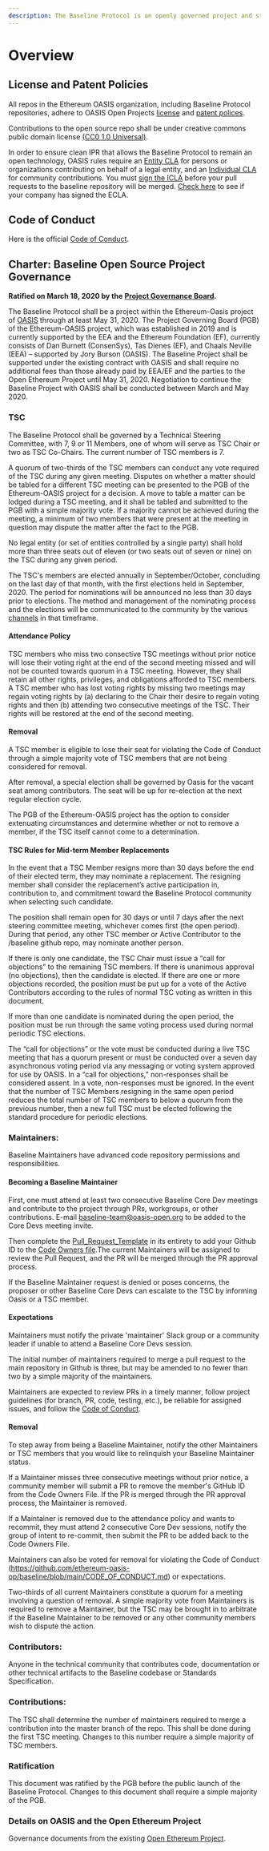 ```yaml
---
description: The Baseline Protocol is an openly governed project and standards body.
---
```


# Overview

## License and Patent Policies <a href="#license-and-patent-policies" id="license-and-patent-policies"></a>

All repos in the Ethereum OASIS organization, including Baseline Protocol repositories, adhere to OASIS Open Projects [license](https://github.com/oasis-open-projects/documentation/blob/main/policy/licenses.md) and [patent polices](https://github.com/oasis-open-projects/documentation/blob/main/policy/call-for-patent-disclosure.md).

Contributions to the open source repo shall be under creative commons public domain license [(CC0 1.0 Universal)](https://creativecommons.org/publicdomain/zero/1.0/).

In order to ensure clean IPR that allows the Baseline Protocol to remain an open technology, OASIS rules require an [Entity CLA](https://www.oasis-open.org/resources/projects/cla/projects-entity-cla) for persons or organizations contributing on behalf of a legal entity, and an [Individual CLA](http://cla-assistant.io/ethereum-oasis-op/baseline) for community contributions. You must [sign the ICLA](http://cla-assistant.io/ethereum-oasis-op/baseline) before your pull requests to the baseline repository will be merged. [Check here](https://www.oasis-open.org/resources/projects/cla/projects-view-entity-cla) to see if your company has signed the ECLA.

## Code of Conduct <a href="#code-of-conduct" id="code-of-conduct"></a>

​Here is the official [Code of Conduct](https://github.com/ethereum-oasis-op/baseline/blob/main/CODE\_OF\_CONDUCT.md).

## **Charter: Baseline Open Source Project Governance** <a href="#charter-baseline-open-source-project-governance" id="charter-baseline-open-source-project-governance"></a>

**Ratified on March 18, 2020 by the** [**Project Governance Board**](https://eea-oasis.github.io/managed-open-project/)**.**

The Baseline Protocol shall be a project within the Ethereum-Oasis project of [OASIS](https://www.oasis-open.org) through at least May 31, 2020. The Project Governing Board (PGB) of the Ethereum-OASIS project, which was established in 2019 and is currently supported by the EEA and the Ethereum Foundation (EF), currently consists of Dan Burnett (ConsenSys), Tas Dienes (EF), and Chaals Neville (EEA) – supported by Jory Burson (OASIS). The Baseline Project shall be supported under the existing contract with OASIS and shall require no additional fees than those already paid by EEA/EF and the parties to the Open Ethereum Project until May 31, 2020. Negotiation to continue the Baseline Project with OASIS shall be conducted between March and May 2020.

### TSC <a href="#tsc" id="tsc"></a>

The Baseline Protocol shall be governed by a Technical Steering Committee, with 7, 9 or 11 Members, one of whom will serve as TSC Chair or two as TSC Co-Chairs. The current number of TSC members is 7.

A quorum of two-thirds of the TSC members can conduct any vote required of the TSC during any given meeting. Disputes on whether a matter should be tabled for a different TSC meeting can be presented to the PGB of the Ethereum-OASIS project for a decision. A move to table a matter can be lodged during a TSC meeting, and it shall be tabled and submitted to the PGB with a simple majority vote. If a majority cannot be achieved during the meeting, a minimum of two members that were present at the meeting in question may dispute the matter after the fact to the PGB.

No legal entity (or set of entities controlled by a single party) shall hold more than three seats out of eleven (or two seats out of seven or nine) on the TSC during any given period.

The TSC's members are elected annually in September/October, concluding on the last day of that month, with the first elections held in September, 2020. The period for nominations will be announced no less than 30 days prior to elections. The method and management of the nominating process and the elections will be communicated to the community by the various [channels](../../community/open-source-community.md#communications-connecting-with-each-other-directly) in that timeframe.

#### Attendance Policy

TSC members who miss two consective TSC meetings without prior notice will lose their voting right at the end of the second meeting missed and will not be counted towards quorum in a TSC meeting. However, they shall retain all other rights, privileges, and obligations afforded to TSC members. A TSC member who has lost voting rights by missing two meetings may regain voting rights by (a) declaring to the Chair their desire to regain voting rights and then (b) attending two consecutive meetings of the TSC. Their rights will be restored at the end of the second meeting.

#### Removal

A TSC member is eligible to lose their seat for violating the Code of Conduct through a simple majority vote of TSC members that are not being considered for removal.


After removal, a special election shall be governed by Oasis for the vacant seat among contributors. The seat will be up for re-election at the next regular election cycle.

The PGB of the Ethereum-OASIS project has the option to consider extenuating circumstances and determine whether or not to remove a member, if the TSC itself cannot come to a determination.

#### TSC Rules for Mid-term Member Replacements <a href="#replacements" id="replacements"></a>

In the event that a TSC Member resigns more than 30 days before the end of their elected term, they may nominate a replacement. The resigning member shall consider the replacement’s active participation in, contribution to, and commitment toward the Baseline Protocol community when selecting such candidate.

The position shall remain open for 30 days or until 7 days after the next steering committee meeting, whichever comes first (the open period). During that period, any other TSC member or Active Contributor to the /baseline github repo, may nominate another person.

If there is only one candidate, the TSC Chair must issue a “call for objections” to the remaining TSC members. If there is unanimous approval (no objections), then the candidate is elected. If there are one or more objections recorded, the position must be put up for a vote of the Active Contributors according to the rules of normal TSC voting as written in this document.

If more than one candidate is nominated during the open period, the position must be run through the same voting process used during normal periodic TSC elections.

The “call for objections” or the vote must be conducted during a live TSC meeting that has a quorum present or must be conducted over a seven day asynchronous voting period via any messaging or voting system approved for use by OASIS. In a “call for objections,” non-responses shall be considered assent. In a vote, non-responses must be ignored. In the event that the number of TSC Members resigning in the same open period reduces the total number of TSC members to below a quorum from the previous number, then a new full TSC must be elected following the standard procedure for periodic elections.

### Maintainers: <a href="#maintainers" id="maintainers"></a>

Baseline Maintainers have advanced code repository permissions and responsibilities. 

#### Becoming a Baseline Maintainer

First, one must attend at least two consecutive Baseline Core Dev meetings and contribute to the project through PRs, workgroups, or other contributions. E-mail baseline-team@oasis-open.org to be added to the Core Devs meeting invite.

Then complete the [Pull_Request_Template](https://github.com/ethereum-oasis-op/baseline/blob/main/.github/PULL_REQUEST_TEMPLATE.md) in its entirety to add your Github ID to the [Code Owners file](https://github.com/ethereum-oasis-op/baseline/blob/main/.github/CODEOWNERS).The current Maintainers will be assigned to review the Pull Request, and the PR will be merged through the PR approval process.

If the Baseline Maintainer request is denied or poses concerns, the proposer or other Baseline Core Devs can escalate to the TSC by informing Oasis or a TSC member.

#### Expectations

Maintainers must notify the private 'maintainer' Slack group or a community leader if unable to attend a Baseline Core Devs session.

The initial number of maintainers required to merge a pull request to the main repository in Github is three, but may be amended to no fewer than two by a simple majority of the maintainers.

Maintainers are expected to review PRs in a timely manner, follow project guidelines (for branch, PR, code, testing, etc.), be reliable for assigned issues, and follow the [Code of Conduct](https://github.com/ethereum-oasis-op/baseline/blob/main/CODE_OF_CONDUCT.md).
  
#### Removal
To step away from being a Baseline Maintainer, notify the other Maintainers or TSC members that you would like to relinquish your Baseline Maintainer status.

If a Maintainer misses three consecutive meetings without prior notice, a community member will submit a PR to remove the member's GitHub ID from the Code Owners File. If the PR is merged through the PR approval process, the Maintainer is removed.

If a Maintainer is removed due to the attendance policy and wants to recommit, they must attend 2 consecutive Core Dev sessions, notify the group of intent to re-commit, then submit the PR to be added back to the Code Owners File.

Maintainers can also be voted for removal for violating the Code of Conduct (https://github.com/ethereum-oasis-op/baseline/blob/main/CODE_OF_CONDUCT.md) or expectations.

Two-thirds of all current Maintainers constitute a quorum for a meeting involving a question of removal. A simple majority vote from Maintainers is required to remove a Maintainer, but the TSC may be brought in to arbitrate if the Baseline Maintainer to be removed or any other community members wish to dispute the action.


### Contributors: <a href="#contributors" id="contributors"></a>

Anyone in the technical community that contributes code, documentation or other technical artifacts to the Baseline codebase or Standards Specification.

### Contributions: <a href="#contributions" id="contributions"></a>

The TSC shall determine the number of maintainers required to merge a contribution into the master branch of the repo. This shall be done during the first TSC meeting. Changes to this number require a simple majority of TSC members.

### Ratification <a href="#ratification" id="ratification"></a>

This document was ratified by the PGB before the public launch of the Baseline Protocol. Changes to this document shall require a simple majority of the PGB.

### Details on OASIS and the Open Ethereum Project <a href="#details-on-oasis-and-the-open-ethereum-project" id="details-on-oasis-and-the-open-ethereum-project"></a>

Governance documents from the existing [Open Ethereum Project](https://github.com/ethereum-oasis-op/oasis-open-project/blob/main/GOVERNANCE.md%E2%80%8B).

